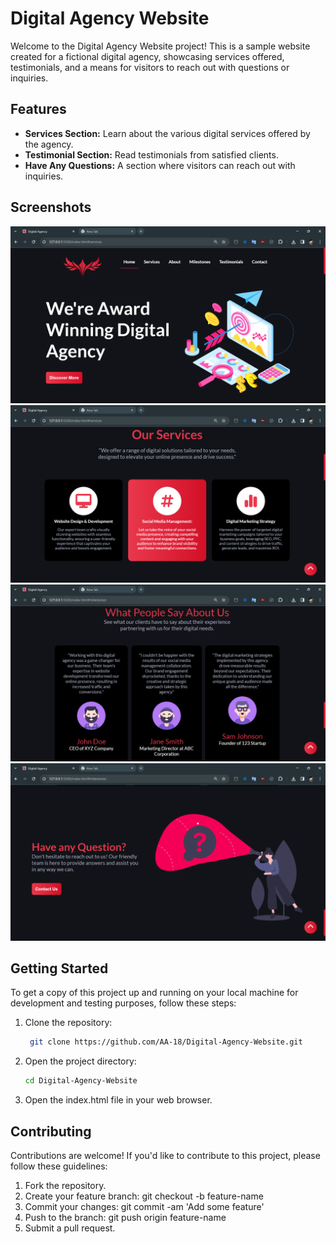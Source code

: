 # Digital Agency Website

Welcome to the Digital Agency Website project! This is a sample website created for a fictional digital agency, showcasing services offered, testimonials, and a means for visitors to reach out with questions or inquiries.

## Features

- **Services Section:** Learn about the various digital services offered by the agency.
- **Testimonial Section:** Read testimonials from satisfied clients.
- **Have Any Questions:** A section where visitors can reach out with inquiries.

## Screenshots

![Home](./Screenshots/Home.png)
![Services Section](./Screenshots/Services.png)
![Testimonial Section](./Screenshots/Testimonials.png)
![Have Any Questions Section](./Screenshots/Contact.png)

## Getting Started

To get a copy of this project up and running on your local machine for development and testing purposes, follow these steps:

1. Clone the repository:

   ```bash
    git clone https://github.com/AA-18/Digital-Agency-Website.git

2. Open the project directory:
    ```bash
    cd Digital-Agency-Website

3. Open the index.html file in your web browser.

## Contributing
Contributions are welcome! If you'd like to contribute to this project, please follow these guidelines:

1. Fork the repository.
2. Create your feature branch: git checkout -b feature-name
3. Commit your changes: git commit -am 'Add some feature'
4. Push to the branch: git push origin feature-name
5. Submit a pull request.
